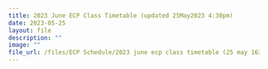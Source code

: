 ```yaml
---
title: 2023 June ECP Class Timetable (updated 25May2023 4:30pm)
date: 2023-05-25
layout: file
description: ""
image: ""
file_url: /files/ECP Schedule/2023 june ecp class timetable (25 may 1630).pdf
---
```

